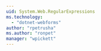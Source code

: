 ```yaml
---
uid: System.Web.RegularExpressions
ms.technology: 
  - "dotnet-webforms"
author: "rpetrusha"
ms.author: "ronpet"
manager: "wpickett"
---
```


